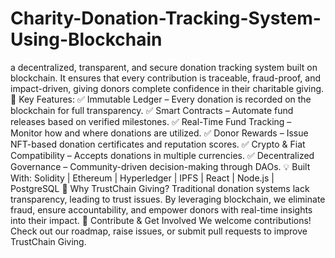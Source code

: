 # Charity-Donation-Tracking-System-Using-Blockchain
 a decentralized, transparent, and secure donation tracking system built on blockchain. It ensures that every contribution is traceable, fraud-proof, and impact-driven, giving donors complete confidence in their charitable giving.  🔹 Key Features: ✅ Immutable Ledger – Every donation is recorded on the blockchain for full transparency. ✅ Smart Contracts – Automate fund releases based on verified milestones. ✅ Real-Time Fund Tracking – Monitor how and where donations are utilized. ✅ Donor Rewards – Issue NFT-based donation certificates and reputation scores. ✅ Crypto & Fiat Compatibility – Accepts donations in multiple currencies. ✅ Decentralized Governance – Community-driven decision-making through DAOs.  💡 Built With: Solidity | Ethereum | Hyperledger | IPFS | React | Node.js | PostgreSQL  📌 Why TrustChain Giving? Traditional donation systems lack transparency, leading to trust issues. By leveraging blockchain, we eliminate fraud, ensure accountability, and empower donors with real-time insights into their impact.  🚀 Contribute & Get Involved We welcome contributions! Check out our roadmap, raise issues, or submit pull requests to improve TrustChain Giving.
